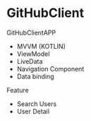 # GitHubClient
GitHubClientAPP

- MVVM (KOTLIN)
- ViewModel
- LiveData
- Navigation Component
- Data binding

Feature
- Search Users
- User Detail
